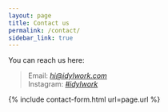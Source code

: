 ```yaml
---
layout: page
title: Contact us
permalink: /contact/
sidebar_link: true
---
```

You can reach us here:

> Email: *hi@idylwork.com*  
> Instagram: *[#idylwork](https://www.instagram.com/idylwork/)*  

  {% include contact-form.html url=page.url %}
